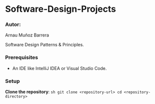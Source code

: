 # Software-Design-Projects
### Autor: 
Arnau Muñoz Barrera 

Software Design Patterns & Principles.

### Prerequisites
- An IDE like IntelliJ IDEA or Visual Studio Code.

### Setup

**Clone the repository**:
    ```sh
    git clone <repository-url>
    cd <repository-directory>
    ```
